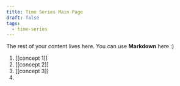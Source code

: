 ```yaml
---
title: Time Series Main Page
draft: false
tags:
  - time-series
---
```

 
The rest of your content lives here. You can use **Markdown** here :)

1. [[concept 1]]
2. [[concept 2]]
3. [[concept 3]]
4. 